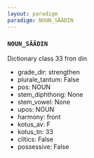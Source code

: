 ```yaml
---
layout: paradigm
paradigm: NOUN_SÄÄDIN
---
```

### ` NOUN_SÄÄDIN `

Dictionary class 33 fron din
* grade_dir: strengthen
* plurale_tantum: False
* pos: NOUN
* stem_diphthong: None
* stem_vowel: None
* upos: NOUN
* harmony: front
* kotus_av: F
* kotus_tn: 33
* clitics: False
* possessive: False
